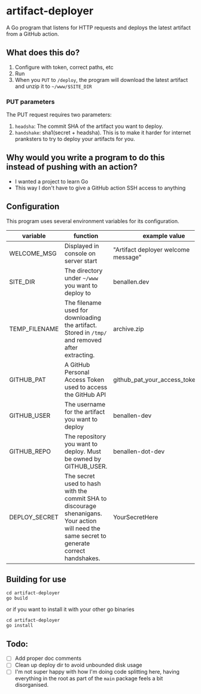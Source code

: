 # artifact-deployer

A Go program that listens for HTTP requests and deploys the latest artifact from a GitHub action.

## What does this do?

1. Configure with token, correct paths, etc
2. Run
3. When you `PUT` to `/deploy`, the program will download the latest artifact and unzip it to `~/www/$SITE_DIR`

### PUT parameters

The PUT request requires two parameters:

1. `headsha`: The commit SHA of the artifact you want to deploy.
2. `handshake`: sha1(secret + headsha). This is to make it harder for internet pranksters to try to deploy your artifacts for you.

## Why would you write a program to do this instead of pushing with an action?

- I wanted a project to learn Go
- This way I don't have to give a GitHub action SSH access to anything

## Configuration

This program uses several environment variables for its configuration.

| variable | function | example value |
|----------|----------|---------------|
| WELCOME_MSG | Displayed in console on server start | "Artifact deployer welcome message" |
| SITE_DIR | The directory under `~/www` you want to deploy to | benallen.dev |
| TEMP_FILENAME | The filename used for downloading the artifact. Stored in `/tmp/` and removed after extracting. | archive.zip |
| GITHUB_PAT | A GitHub Personal Access Token used to access the GitHub API | github_pat_your_access_token_here |
| GITHUB_USER | The username for the artifact you want to deploy | benallen-dev |
| GITHUB_REPO | The repository you want to deploy. Must be owned by GITHUB_USER. | benallen-dot-dev |
| DEPLOY_SECRET | The secret used to hash with the commit SHA to discourage shenanigans. Your action will need the same secret to generate correct handshakes. | YourSecretHere |

## Building for use

```
cd artifact-deployer
go build
```

or if you want to install it with your other go binaries

```
cd artifact-deployer
go install
```


## Todo:
- [ ] Add proper doc comments
- [ ] Clean up deploy dir to avoid unbounded disk usage
- [ ] I'm not super happy with how I'm doing code splitting here, having everything in the root as part of the `main` package feels a bit disorganised.
